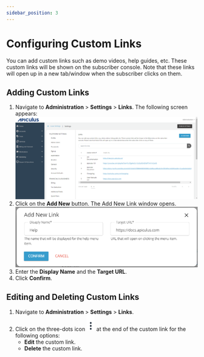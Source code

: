 ```yaml
---
sidebar_position: 3
---
```

# Configuring Custom Links

You can add custom links such as demo videos, help guides, etc. These custom links will be shown on the subscriber console. Note that these links will open up in a new tab/window when the subscriber clicks on them.
## Adding Custom Links

1. Navigate to **Administration** > **Settings** > **Links**. The following screen appears:
   ![Custom Links](img/customlinks.png)
2. Click on the **Add New** button. The Add New Link window opens.
    ![Custom Links](img/customlinks1.png)
3. Enter the **Display Name** and the **Target URL**.
4. Click **Confirm**.

## Editing and Deleting Custom Links
1. Navigate to **Administration** > **Settings** > **Links**. 
2. Click on the three-dots icon ![Three dots](img/threedots.png) at the end of the custom link for the following options:
	- **Edit** the custom link.
	- **Delete** the custom link.







